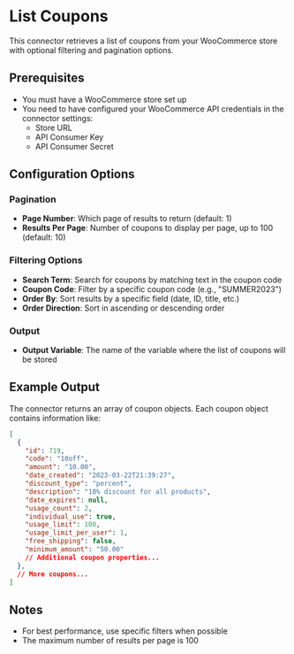 # List Coupons

This connector retrieves a list of coupons from your WooCommerce store with optional filtering and pagination options.

## Prerequisites

- You must have a WooCommerce store set up
- You need to have configured your WooCommerce API credentials in the connector settings:
  - Store URL
  - API Consumer Key
  - API Consumer Secret

## Configuration Options

### Pagination

- **Page Number**: Which page of results to return (default: 1)
- **Results Per Page**: Number of coupons to display per page, up to 100 (default: 10)

### Filtering Options

- **Search Term**: Search for coupons by matching text in the coupon code
- **Coupon Code**: Filter by a specific coupon code (e.g., "SUMMER2023")
- **Order By**: Sort results by a specific field (date, ID, title, etc.)
- **Order Direction**: Sort in ascending or descending order

### Output

- **Output Variable**: The name of the variable where the list of coupons will be stored

## Example Output

The connector returns an array of coupon objects. Each coupon object contains information like:

```json
[
  {
    "id": 719,
    "code": "10off",
    "amount": "10.00",
    "date_created": "2023-03-22T21:39:27",
    "discount_type": "percent",
    "description": "10% discount for all products",
    "date_expires": null,
    "usage_count": 2,
    "individual_use": true,
    "usage_limit": 100,
    "usage_limit_per_user": 1,
    "free_shipping": false,
    "minimum_amount": "50.00"
    // Additional coupon properties...
  },
  // More coupons...
]
```

## Notes

- For best performance, use specific filters when possible
- The maximum number of results per page is 100